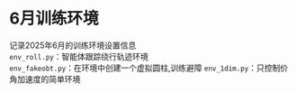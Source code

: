 # 6月训练环境

记录2025年6月的训练环境设置信息   
`env_roll.py`：智能体跟踪绕行轨迹环境  
`env_fakeobt.py`：在环境中创建一个虚拟圆柱,训练避障 
`env_1dim.py`：只控制价角加速度的简单环境  
